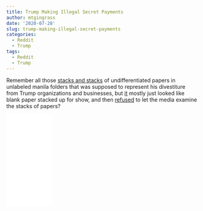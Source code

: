 ```yaml
---
title: Trump Making Illegal Secret Payments
author: mtgingrass
date: '2020-07-28'
slug: trump-making-illegal-secret-payments
categories:
  - Reddit
  - Trump
tags:
  - Reddit
  - Trump
---
```



Remember all those [stacks and stacks](https://slate.com/news-and-politics/2017/01/donald-trumps-first-press-conference-as-president-elect-reviewed.html) of undifferentiated papers in unlabeled manila folders that was supposed to represent his divestiture from Trump organizations and businesses, but [it](https://www.independent.co.uk/news/world/americas/donald-trump-press-conference-folders-business-plan-empire-blank-fake-handover-donald-jr-eric-a7523426.html) mostly just looked like blank paper stacked up for show, and then [refused](https://thehill.com/blogs/blog-briefing-room/news/313907-trump-didnt-allow-reporters-to-see-documents-detailing-split) to let the media examine the stacks of papers?

<iframe style="width:120px;height:240px;" marginwidth="0" marginheight="0" scrolling="no" frameborder="0" src="//ws-na.amazon-adsystem.com/widgets/q?ServiceVersion=20070822&OneJS=1&Operation=GetAdHtml&MarketPlace=US&source=ac&ref=qf_sp_asin_til&ad_type=product_link&tracking_id=hatro-20&marketplace=amazon&region=US&placement=B01N6GZW1W&asins=B01N6GZW1W&linkId=b2df5ddfc419142316831136c1f02fa8&show_border=true&link_opens_in_new_window=true&price_color=333333&title_color=0066c0&bg_color=ffffff"></iframe>